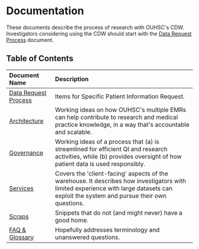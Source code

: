 Documentation
====================================

These documents describe the process of research with OUHSC's CDW.  Investigators considering using the CDW should start with the [Data Request Process](data-request-process.csv) document.

Table of Contents
--------------------------------------------

|Document Name | Description |
| :---- | :------------ |
| [Data Request Process](data-request-process.csv) | Items for Specific Patient Information Request. |
|[Architecture](https://github.com/OuhscBbmc/prairie-outpost-public/blob/master/plans/architecture/architecture.md) | Working ideas on how OUHSC's multiple EMRs can help contribute to research and medical practice knowledge, in a way that's accountable and scalable.|
|[Governance](https://github.com/OuhscBbmc/prairie-outpost-public/blob/master/plans/architecture/architecture.md) | Working ideas of a process that (a) is streamlined for efficient QI and research activities, while (b) provides oversight of how patient data is used responsibly.|
|[Services](https://github.com/OuhscBbmc/prairie-outpost-public/blob/master/plans/services/services.md) | Covers the 'client-facing' aspects of the warehouse.  It describes how investigators with limited experience with large datasets can exploit the system and pursue their own questions.|
|[Scraps](https://github.com/OuhscBbmc/prairie-outpost-public/blob/master/plans/architecture/architecture.md) | Snippets that do not (and might never) have a good home.|
|[FAQ & Glossary](https://github.com/OuhscBbmc/prairie-outpost-public/blob/master/plans/faq_and_glossary/faq_and_glossary.md) | Hopefully addresses terminology and unanswered questions.|
